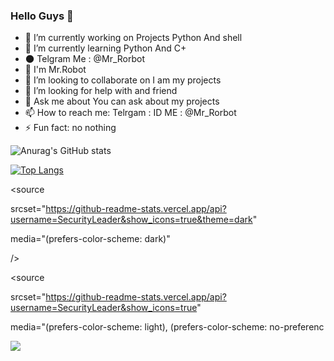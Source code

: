 ### Hello Guys 👋




- 🔭 I’m currently working on Projects Python And shell
- 🌱 I’m currently learning Python And C+
- 🌑 Telgram Me : @Mr_Rorbot
- 🙂 I'm Mr.Robot
- 👯 I’m looking to collaborate on I am my projects 
- 🤔 I’m looking for help with and friend 
- 💬 Ask me about You can ask about my projects 
- 📫 How to reach me: Telrgam : ID ME : @Mr_Rorbot
- ⚡ Fun fact: no nothing 


![Anurag's GitHub stats](https://github-readme-stats.vercel.app/api?username=SecurityLeader&show_icons=true&theme=radical)

[![Top Langs](https://github-readme-stats.vercel.app/api/top-langs/?username=SecurityLeader&hide_progress=true)](https://github.com/anuraghazra/github-readme-stats) 

<picture>

<source

  srcset="https://github-readme-stats.vercel.app/api?username=SecurityLeader&show_icons=true&theme=dark"

  media="(prefers-color-scheme: dark)"

/>

<source

  srcset="https://github-readme-stats.vercel.app/api?username=SecurityLeader&show_icons=true"

  media="(prefers-color-scheme: light), (prefers-color-scheme: no-preferenc



<img src="https://github-readme-stats.vercel.app/api?username=SecurityLeader&show_icons=true" />

</picture> 
